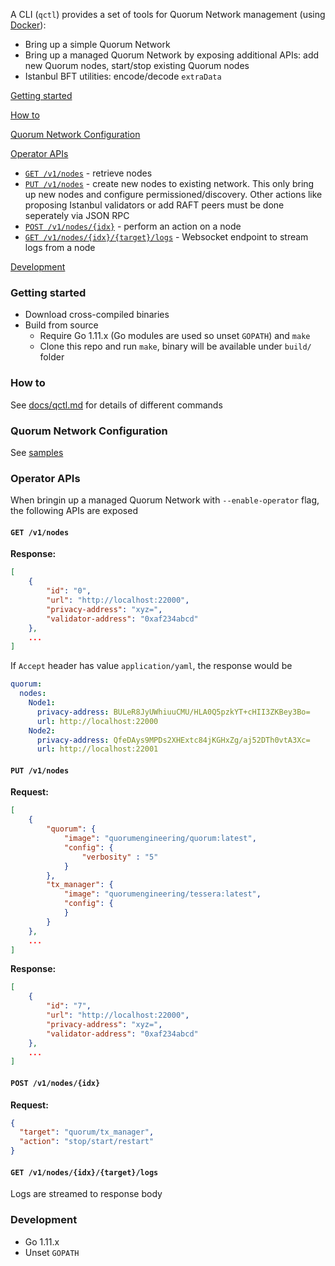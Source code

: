 A CLI (`qctl`) provides a set of tools for Quorum Network management (using [Docker](https://www.docker.com/)):
* Bring up a simple Quorum Network
* Bring up a managed Quorum Network by exposing additional APIs: add new Quorum nodes, start/stop existing Quorum nodes
* Istanbul BFT utilities: encode/decode `extraData`


[Getting started](#getting-started)

[How to](#how-to)

[Quorum Network Configuration](#quorum-network-configuration)

[Operator APIs](#operator-apis)
  * [`GET /v1/nodes`](#get-v1nodes) - retrieve nodes
  * [`PUT /v1/nodes`](#put-v1nodes) - create new nodes to existing network. This only bring up new nodes and configure permissioned/discovery. Other actions like proposing Istanbul validators or add RAFT peers must be done seperately via JSON RPC
  * [`POST /v1/nodes/{idx}`](#post-v1nodesidx) - perform an action on a node
  * [`GET /v1/nodes/{idx}/{target}/logs`](#get-v1nodesidxtargetlogs) - Websocket endpoint to stream logs from a node

[Development](#development)

### Getting started

* Download cross-compiled binaries
* Build from source
  * Require Go 1.11.x (Go modules are used so unset `GOPATH`) and `make`
  * Clone this repo and run `make`, binary will be available under `build/` folder

### How to

See [docs/qctl.md](docs/qctl.md) for details of different commands

### Quorum Network Configuration

See [samples](samples/)

### Operator APIs

When bringin up a managed Quorum Network with `--enable-operator` flag, the following APIs are exposed

#### `GET /v1/nodes`
**Response:**
```json
[
    {
        "id": "0",
        "url": "http://localhost:22000",
        "privacy-address": "xyz=",
        "validator-address": "0xaf234abcd"
    },
    ...
]
```
If `Accept` header has value `application/yaml`, the response would be
```yaml
quorum:
  nodes:
    Node1:
      privacy-address: BULeR8JyUWhiuuCMU/HLA0Q5pzkYT+cHII3ZKBey3Bo=
      url: http://localhost:22000
    Node2:
      privacy-address: QfeDAys9MPDs2XHExtc84jKGHxZg/aj52DTh0vtA3Xc=
      url: http://localhost:22001
```

#### `PUT /v1/nodes`

**Request:**
```json
[
	{
    	"quorum": {
            "image": "quorumengineering/quorum:latest",
            "config": {
                "verbosity" : "5"
            }
        },
        "tx_manager": {
            "image": "quorumengineering/tessera:latest",
            "config": {
            }
        }
	},
	...
]
```

**Response:**
```json
[
    {
        "id": "7",
        "url": "http://localhost:22000",
        "privacy-address": "xyz=",
        "validator-address": "0xaf234abcd"
    },
    ...
]
```

#### `POST /v1/nodes/{idx}`

**Request:**
```json
{
  "target": "quorum/tx_manager",
  "action": "stop/start/restart"
}
```

#### `GET /v1/nodes/{idx}/{target}/logs`

Logs are streamed to response body

### Development

* Go 1.11.x
* Unset `GOPATH`
